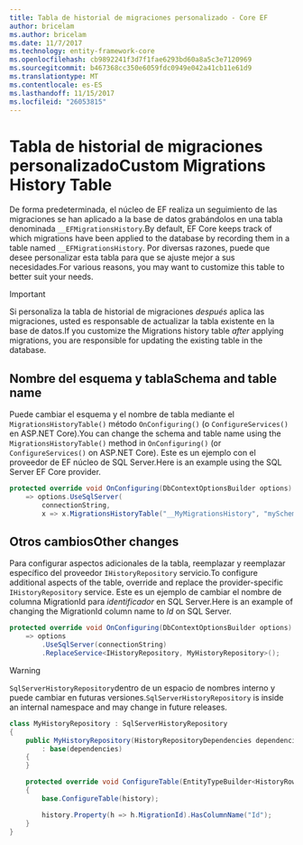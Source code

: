 ```yaml
---
title: Tabla de historial de migraciones personalizado - Core EF
author: bricelam
ms.author: bricelam
ms.date: 11/7/2017
ms.technology: entity-framework-core
ms.openlocfilehash: cb9892241f3d7f1fae6293bd60a8a5c3e7120969
ms.sourcegitcommit: b467368cc350e6059fdc0949e042a41cb11e61d9
ms.translationtype: MT
ms.contentlocale: es-ES
ms.lasthandoff: 11/15/2017
ms.locfileid: "26053815"
---
```

<a name="custom-migrations-history-table"></a><span data-ttu-id="15ce3-102">Tabla de historial de migraciones personalizado</span><span class="sxs-lookup"><span data-stu-id="15ce3-102">Custom Migrations History Table</span></span>
===============================
<span data-ttu-id="15ce3-103">De forma predeterminada, el núcleo de EF realiza un seguimiento de las migraciones se han aplicado a la base de datos grabándolos en una tabla denominada `__EFMigrationsHistory`.</span><span class="sxs-lookup"><span data-stu-id="15ce3-103">By default, EF Core keeps track of which migrations have been applied to the database by recording them in a table named `__EFMigrationsHistory`.</span></span> <span data-ttu-id="15ce3-104">Por diversas razones, puede que desee personalizar esta tabla para que se ajuste mejor a sus necesidades.</span><span class="sxs-lookup"><span data-stu-id="15ce3-104">For various reasons, you may want to customize this table to better suit your needs.</span></span>

> [!IMPORTANT]
> <span data-ttu-id="15ce3-105">Si personaliza la tabla de historial de migraciones *después* aplica las migraciones, usted es responsable de actualizar la tabla existente en la base de datos.</span><span class="sxs-lookup"><span data-stu-id="15ce3-105">If you customize the Migrations history table *after* applying migrations, you are responsible for updating the existing table in the database.</span></span>

<a name="schema-and-table-name"></a><span data-ttu-id="15ce3-106">Nombre del esquema y tabla</span><span class="sxs-lookup"><span data-stu-id="15ce3-106">Schema and table name</span></span>
----------------------
<span data-ttu-id="15ce3-107">Puede cambiar el esquema y el nombre de tabla mediante el `MigrationsHistoryTable()` método `OnConfiguring()` (o `ConfigureServices()` en ASP.NET Core).</span><span class="sxs-lookup"><span data-stu-id="15ce3-107">You can change the schema and table name using the `MigrationsHistoryTable()` method in `OnConfiguring()` (or `ConfigureServices()` on ASP.NET Core).</span></span> <span data-ttu-id="15ce3-108">Este es un ejemplo con el proveedor de EF núcleo de SQL Server.</span><span class="sxs-lookup"><span data-stu-id="15ce3-108">Here is an example using the SQL Server EF Core provider.</span></span>

``` csharp
protected override void OnConfiguring(DbContextOptionsBuilder options)
    => options.UseSqlServer(
        connectionString,
        x => x.MigrationsHistoryTable("__MyMigrationsHistory", "mySchema"));
```

<a name="other-changes"></a><span data-ttu-id="15ce3-109">Otros cambios</span><span class="sxs-lookup"><span data-stu-id="15ce3-109">Other changes</span></span>
-------------
<span data-ttu-id="15ce3-110">Para configurar aspectos adicionales de la tabla, reemplazar y reemplazar específico del proveedor `IHistoryRepository` servicio.</span><span class="sxs-lookup"><span data-stu-id="15ce3-110">To configure additional aspects of the table, override and replace the provider-specific `IHistoryRepository` service.</span></span> <span data-ttu-id="15ce3-111">Este es un ejemplo de cambiar el nombre de columna MigrationId para *identificador* en SQL Server.</span><span class="sxs-lookup"><span data-stu-id="15ce3-111">Here is an example of changing the MigrationId column name to *Id* on SQL Server.</span></span>

``` csharp
protected override void OnConfiguring(DbContextOptionsBuilder options)
    => options
        .UseSqlServer(connectionString)
        .ReplaceService<IHistoryRepository, MyHistoryRepository>();
```

> [!WARNING]
> <span data-ttu-id="15ce3-112">`SqlServerHistoryRepository`dentro de un espacio de nombres interno y puede cambiar en futuras versiones.</span><span class="sxs-lookup"><span data-stu-id="15ce3-112">`SqlServerHistoryRepository` is inside an internal namespace and may change in future releases.</span></span>

``` csharp
class MyHistoryRepository : SqlServerHistoryRepository
{
    public MyHistoryRepository(HistoryRepositoryDependencies dependencies)
        : base(dependencies)
    {
    }

    protected override void ConfigureTable(EntityTypeBuilder<HistoryRow> history)
    {
        base.ConfigureTable(history);

        history.Property(h => h.MigrationId).HasColumnName("Id");
    }
}
```
